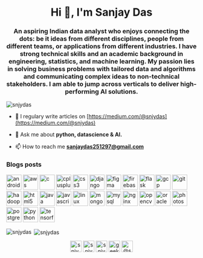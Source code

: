 <!--
**snjydas/snjydas** is a ✨ _special_ ✨ repository because its `README.md` (this file) appears on your GitHub profile.

Here are some ideas to get you started:

- 🔭 I’m currently working on ...
- 🌱 I’m currently learning ...
- 👯 I’m looking to collaborate on ...
- 🤔 I’m looking for help with ...
- 💬 Ask me about ...
- 📫 How to reach me: ...
- 😄 Pronouns: ...
- ⚡ Fun fact: ...
-->
<h1 align="center">Hi 👋, I'm Sanjay Das</h1>
<h3 align="center">An aspiring Indian data analyst who enjoys connecting the dots: be it ideas from different disciplines, people from different teams, or applications from different industries. I have strong technical skills and an academic background in engineering, statistics, and machine learning. My passion lies in solving business problems with tailored data and algorithms and communicating complex ideas to non-technical stakeholders. I am able to jump across verticals to deliver high-performing AI solutions.</h3>

<p align="left"> <img src="https://komarev.com/ghpvc/?username=snjydas" alt="snjydas" /> </p>

- 📝 I regulary write articles on [https://medium.com/@snjydas](https://medium.com/@snjydas)

- 💬 Ask me about **python, datascience & AI.**

- 📫 How to reach me **sanjaydas251297@gmail.com**

### Blogs posts
<!-- BLOG-POST-LIST:START -->
<!-- BLOG-POST-LIST:END -->

<p align="left"><img src="https://devicons.github.io/devicon/devicon.git/icons/android/android-original-wordmark.svg" alt="android" width="40" height="40"/> <img src="https://devicons.github.io/devicon/devicon.git/icons/amazonwebservices/amazonwebservices-original-wordmark.svg" alt="aws" width="40" height="40"/> <img src="https://devicons.github.io/devicon/devicon.git/icons/c/c-original.svg" alt="c" width="40" height="40"/> <img src="https://devicons.github.io/devicon/devicon.git/icons/cplusplus/cplusplus-original.svg" alt="cplusplus" width="40" height="40"/> <img src="https://devicons.github.io/devicon/devicon.git/icons/css3/css3-original-wordmark.svg" alt="css3" width="40" height="40"/> <img src="https://devicons.github.io/devicon/devicon.git/icons/django/django-original.svg" alt="django" width="40" height="40"/> <img src="https://www.vectorlogo.zone/logos/figma/figma-icon.svg" alt="figma" width="40" height="40"/> <img src="https://www.vectorlogo.zone/logos/firebase/firebase-icon.svg" alt="firebase" width="40" height="40"/> <img src="https://www.vectorlogo.zone/logos/pocoo_flask/pocoo_flask-icon.svg" alt="flask" width="40" height="40"/> <img src="https://www.vectorlogo.zone/logos/google_cloud/google_cloud-icon.svg" alt="gcp" width="40" height="40"/> <img src="https://www.vectorlogo.zone/logos/git-scm/git-scm-icon.svg" alt="git" width="40" height="40"/> <img src="https://www.vectorlogo.zone/logos/apache_hadoop/apache_hadoop-icon.svg" alt="hadoop" width="40" height="40"/> <img src="https://devicons.github.io/devicon/devicon.git/icons/html5/html5-original-wordmark.svg" alt="html5" width="40" height="40"/> <img src="https://devicons.github.io/devicon/devicon.git/icons/java/java-original-wordmark.svg" alt="java" width="40" height="40"/> <img src="https://devicons.github.io/devicon/devicon.git/icons/javascript/javascript-original.svg" alt="javascript" width="40" height="40"/> <img src="https://devicons.github.io/devicon/devicon.git/icons/linux/linux-original.svg" alt="linux" width="40" height="40"/> <img src="https://devicons.github.io/devicon/devicon.git/icons/mongodb/mongodb-original-wordmark.svg" alt="mongodb" width="40" height="40"/> <img src="https://devicons.github.io/devicon/devicon.git/icons/mysql/mysql-original-wordmark.svg" alt="mysql" width="40" height="40"/> <img src="https://devicons.github.io/devicon/devicon.git/icons/nginx/nginx-original.svg" alt="nginx" width="40" height="40"/> <img src="https://www.vectorlogo.zone/logos/opencv/opencv-icon.svg" alt="opencv" width="40" height="40"/> <img src="https://devicons.github.io/devicon/devicon.git/icons/oracle/oracle-original.svg" alt="oracle" width="40" height="40"/> <img src="https://devicons.github.io/devicon/devicon.git/icons/photoshop/photoshop-plain.svg" alt="photoshop" width="40" height="40"/> <img src="https://devicons.github.io/devicon/devicon.git/icons/postgresql/postgresql-original-wordmark.svg" alt="postgresql" width="40" height="40"/> <img src="https://devicons.github.io/devicon/devicon.git/icons/python/python-original.svg" alt="python" width="40" height="40"/> <img src="https://www.vectorlogo.zone/logos/tensorflow/tensorflow-icon.svg" alt="tensorflow" width="40" height="40"/></p><p><img align="left" src="https://github-readme-stats.vercel.app/api/top-langs/?username=snjydas&layout=compact&hide=html" alt="snjydas" /></p>

<p>&nbsp;<img align="center" src="https://github-readme-stats.vercel.app/api?username=snjydas&show_icons=true" alt="snjydas" /></p>

<p align="center">
<a href="https://twitter.com/snjy_das" target="blank"><img align="center" src="https://cdn.jsdelivr.net/npm/simple-icons@3.0.1/icons/twitter.svg" alt="snjy_das" height="30" width="30" /></a>
<a href="https://linkedin.com/in/snjydas" target="blank"><img align="center" src="https://cdn.jsdelivr.net/npm/simple-icons@3.0.1/icons/linkedin.svg" alt="snjydas" height="30" width="30" /></a>
<a href="https://fb.com/snjydas251297" target="blank"><img align="center" src="https://cdn.jsdelivr.net/npm/simple-icons@3.0.1/icons/facebook.svg" alt="snjydas251297" height="30" width="30" /></a>
<a href="https://instagram.com/geekyslayer" target="blank"><img align="center" src="https://cdn.jsdelivr.net/npm/simple-icons@3.0.1/icons/instagram.svg" alt="geekyslayer" height="30" width="30" /></a>
<a href="https://medium.com/@snjydas" target="blank"><img align="center" src="https://cdn.jsdelivr.net/npm/simple-icons@3.0.1/icons/medium.svg" alt="@snjydas" height="30" width="30" /></a>
</p>
